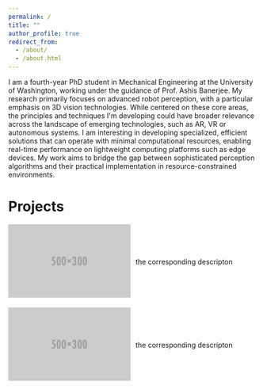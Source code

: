 ```yaml
---
permalink: /
title: ""
author_profile: true
redirect_from: 
  - /about/
  - /about.html
---
```


I am a fourth-year PhD student in Mechanical Engineering at the University of Washington, working under the guidance of Prof. Ashis Banerjee. My research primarily focuses on advanced robot perception, with a particular emphasis on 3D vision technologies. While centered on these core areas, the principles and techniques I'm developing could have broader relevance across the landscape of emerging technologies, such as AR, VR or autonomous systems. I am interesting in developing specialized, efficient solutions that can operate with minimal computational resources, enabling real-time performance on lightweight computing platforms such as edge devices. My work aims to bridge the gap between sophisticated perception algorithms and their practical implementation in resource-constrained environments.

Projects
======
<div style="display: flex; align-items: center;">
    <div style="flex: 1;">
        <img src="../images/500x300.png" alt="Image 1" style="width: 300px;"/>
    </div>
    <div style="flex: 1; padding-left: 10px;">
        <p>the corresponding descripton </p>
    </div>
</div>

<br/>

<div style="display: flex; align-items: center;">
    <div style="flex: 1;">
        <img src="../images/500x300.png" alt="Image 2" style="width: 300px;"/>
    </div>
    <div style="flex: 1; padding-left: 10px;">
        <p>the corresponding descripton </p>
    </div>
</div>

